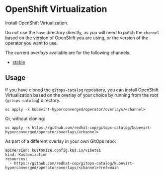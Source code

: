 # OpenShift Virtualization

Install OpenShift Virtualization.

Do not use the `base` directory directly, as you will need to patch the `channel` based on the version of OpenShift you are using, or the version of the operator you want to use.

The current *overlays* available are for the following channels:

* [stable](operator/overlays/stable)

## Usage

If you have cloned the `gitops-catalog` repository, you can install OpenShift Virtualization based on the overlay of your choice by running from the root (`gitops-catalog`) directory.

```
oc apply -k kubevirt-hyperconverged/operator/overlays/<channel>
```

Or, without cloning:

```
oc apply -k https://github.com/redhat-cop/gitops-catalog/kubevirt-hyperconverged/operator/overlays/<channel>
```

As part of a different overlay in your own GitOps repo:

```
apiVersion: kustomize.config.k8s.io/v1beta1
kind: Kustomization
resources:
  - https://github.com/redhat-cop/gitops-catalog/kubevirt-hyperconverged/operator/overlays/<channel>?ref=main
```
